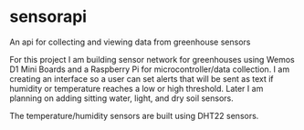 # sensorapi
An api for collecting and viewing data from greenhouse sensors

For this project I am building sensor network for greenhouses using Wemos D1 Mini Boards and a Raspberry Pi for microcontroller/data collection. I am creating an interface so a user can set alerts that will be sent as text if humidity or temperature reaches a low or high threshold. Later I am planning on adding sitting water, light, and dry soil sensors.

The temperature/humidity sensors are built using DHT22 sensors.
